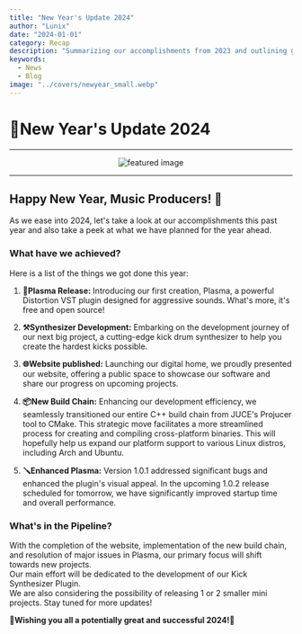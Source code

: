 ```yaml
---
title: "New Year's Update 2024"
author: "Lunix"
date: "2024-01-01"
category: Recap
description: "Summarizing our accomplishments from 2023 and outlining goals for 2024."
keywords:
  - News
  - Blog
image: "../covers/newyear_small.webp"
---
```


# **🎉New Year's Update 2024**

---

<div align="center">
  <img src="../../../covers/newyear_big.webp" alt="featured image">
</div>

---

## Happy New Year, Music Producers! 🥳

As we ease into 2024, let's take a look at our accomplishments this past year and also take a peek at what we have planned for the year ahead.

### What have we achieved?

Here is a list of the things we got done this year:

1. **🚀Plasma Release:** Introducing our first creation, Plasma, a powerful Distortion VST plugin designed for aggressive sounds. What's more, it's free and open source!

2. **⚒️Synthesizer Development:** Embarking on the development journey of our next big project, a cutting-edge kick drum synthesizer to help you create the hardest kicks possible.

3. **🌐Website published:** Launching our digital home, we proudly presented our website, offering a public space to showcase our software and share our progress on upcoming projects.

4. **📦New Build Chain:** Enhancing our development efficiency, we seamlessly transitioned our entire C++ build chain from JUCE's Projucer tool to CMake. This strategic move facilitates a more streamlined process for creating and compiling cross-platform binaries. This will hopefully help us expand our platform support to various Linux distros, including Arch and Ubuntu.

5. **🪛Enhanced Plasma:** Version 1.0.1 addressed significant bugs and enhanced the plugin's visual appeal. In the upcoming 1.0.2 release scheduled for tomorrow, we have significantly improved startup time and overall performance.

### What's in the Pipeline?

With the completion of the website, implementation of the new build chain, and resolution of major issues in Plasma, our primary focus will shift towards new projects. \
Our main effort will be dedicated to the development of our Kick Synthesizer Plugin. \
We are also considering the possibility of releasing 1 or 2 smaller mini projects. Stay tuned for more updates!

**🌟Wishing you all a potentially great and successful 2024!🌟**
